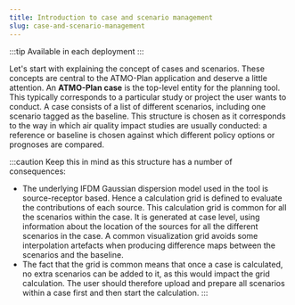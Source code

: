 ```yaml
---
title: Introduction to case and scenario management
slug: case-and-scenario-management
---
```


:::tip Available in each deployment
:::

Let's start with explaining the concept of cases and scenarios. These concepts are central to the ATMO-Plan application and deserve a little attention. An **ATMO-Plan case** is the top-level entity for the planning tool. This typically corresponds to a particular study or project the user wants to conduct. A case consists of a list of different scenarios, including one scenario tagged as the baseline. This structure is chosen as it corresponds to the way in which air quality impact studies are usually conducted: a reference or baseline is chosen against which different policy options or prognoses are compared.

:::caution Keep this in mind as this structure has a number of consequences:

- The underlying IFDM Gaussian dispersion model used in the tool is source-receptor based. Hence a calculation grid is defined to evaluate the contributions of each source. This calculation grid is common for all the scenarios within the case. It is generated at case level, using information about the location of the sources for all the different scenarios in the case. A common visualization grid avoids some interpolation artefacts when producing difference maps between the scenarios and the baseline.
- The fact that the grid is common means that once a case is calculated, no extra scenarios can be added to it, as this would impact the grid calculation. The user should therefore upload and prepare all scenarios within a case first and then start the calculation.
  :::
